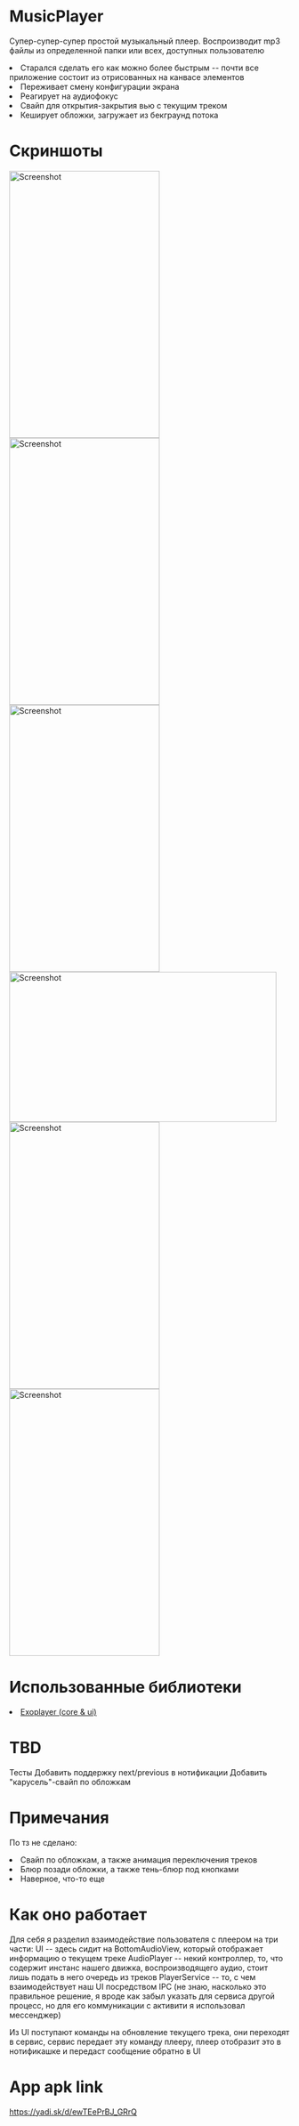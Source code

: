 # MusicPlayer
Супер-супер-супер простой музыкальный плеер. Воспроизводит mp3 файлы из определенной папки или всех, доступных пользователю

<li> Старался сделать его как можно более быстрым -- почти все приложение состоит из отрисованных на канвасе элементов </li>
<li> Переживает смену конфигурации экрана </li>
<li> Реагирует на аудиофокус </li>
<li> Свайп для открытия-закрытия вью с текущим треком </li>
<li> Кеширует обложки, загружает из бекграунд потока </li>

# Скриншоты
<p>
<a href="https://github.com/Lounah/MusicPlayer/blob/master/screenshots/app_player.jpg" target="_blank">
  <img src="https://github.com/Lounah/MusicPlayer/blob/master/screenshots/app_player.jpg" width="270" height="480" alt="Screenshot" style="max-width:100%;">
</a>
<a href="https://github.com/Lounah/MusicPlayer/blob/master/screenshots/app_initial.jpg" target="_blank">
  <img src="https://github.com/Lounah/MusicPlayer/blob/master/screenshots/app_initial.jpg" width="270" height="480" alt="Screenshot" style="max-width:100%;">
</a>
<a href="https://github.com/Lounah/MusicPlayer/blob/master/screenshots/app_tracklist.jpg" target="_blank">
  <img src="https://github.com/Lounah/MusicPlayer/blob/master/screenshots/app_tracklist.jpg" width="270" height="480" alt="Screenshot" style="max-width:100%;">
</a>
<a href="https://github.com/Lounah/MusicPlayer/blob/master/screenshots/app_tracklist_landscape.jpg" target="_blank">
  <img src="https://github.com/Lounah/MusicPlayer/blob/master/screenshots/app_tracklist_landscape.jpg" width="480" height="270" alt="Screenshot" style="max-width:100%;">
</a>
<a href="https://github.com/Lounah/MusicPlayer/blob/master/screenshots/app_filebrowser.jpg" target="_blank">
  <img src="https://github.com/Lounah/MusicPlayer/blob/master/screenshots/app_filebrowser.jpg" width="270" height="480" alt="Screenshot" style="max-width:100%;">
</a>
<a href="https://github.com/Lounah/MusicPlayer/blob/master/screenshots/app_empty_state.jpg" target="_blank">
  <img src="https://github.com/Lounah/MusicPlayer/blob/master/screenshots/app_empty_state.jpg" width="270" height="480" alt="Screenshot" style="max-width:100%;">
</a>
</p>

# Использованные библиотеки

<li> <a href="">Exoplayer (core & ui)</a></li>

# TBD 
Тесты
Добавить поддержку next/previous в нотификации
Добавить "карусель"-свайп по обложкам

# Примечания
По тз не сделано:

<li> Свайп по обложкам, а также анимация переключения треков </li>
<li> Блюр позади обложки, а также тень-блюр под кнопками </li>
<li> Наверное, что-то еще </li>

# Как оно работает
Для себя я разделил взаимодействие пользователя с плеером на три части:
UI -- здесь сидит на BottomAudioView, который отображает информацию о текущем треке
AudioPlayer -- некий контроллер, то, что содержит инстанс нашего движка, воспроизводящего аудио, стоит лишь подать в него очередь из треков
PlayerService -- то, с чем взаимодействует наш UI посредством IPC (не знаю, насколько это правильное решение, я вроде как забыл указать для сервиса другой процесс, но для его коммуникации с активити я использовал мессенджер)

Из UI поступают команды на обновление текущего трека, они переходят в сервис, сервис передает эту команду плееру, плеер отобразит это в нотификашке и передаст сообщение обратно в UI 

# App apk link
https://yadi.sk/d/ewTEePrBJ_GRrQ
